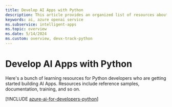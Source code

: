 ```yaml
---
title: Develop AI Apps with Python
description: This article provides an organized list of resources about Azure AI scenarios for Python developers, including documentation and code samples.
keywords: ai, azure openai service
ms.subservice: intelligent-apps
ms.topic: overview
ms.date: 5/14/2024
ms.custom: overview, devx-track-python
---
```


# Develop AI Apps with Python

Here's a bunch of learning resources for Python developers who are getting started building AI Apps. Resources include reference samples, documentation, training, and so on.

[!INCLUDE [azure-ai-for-developers-python](includes/azure-ai-for-developers-python.md)]